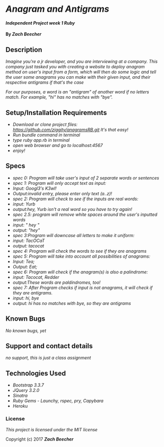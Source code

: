 # _Anagram and Antigrams_

#### _Independent Project week 1 Ruby_

#### By _**Zach Beecher**_

## Description

_Imagine you're a jr developer, and you are interviewing at a company. This company just tasked you with creating a website to deploy anagram method on user's input from a form, which will then do some logic and tell the user some anagrams you can make with their given input, and their respective antigrams if that's the case_

_For our purposes, a word is an "antigram" of another word if no letters match. For example, "hi" has no matches with "bye"._

## Setup/Installation Requirements

* _Download or clone project files: https://github.com/ziggity/anagramsRB.git It's that easy!_
* _Run bundle command in terminal_
* _type ruby app.rb in terminal_
* _open web browser and go to localhost:4567_
* _enjoy!_

## Specs

* _spec 0: Program will take user's input of 2 separate words or sentences_
* _spec 1: Program will only accept text as input:_
* _Input: Googl3's K3wl!_
* _Output:invalid entry, please enter only text (a..z)!_
* _spec 2: Program will check to see if the inputs are real words:_
* _input: Yurb_
* _output:hey, Yurb isn't a real word so you have to try again!_
* _spec 2.5: program will remove white spaces around the user's inputted words_
* _input:  " hey  "_
* _output: "hey"_
* _spec 3:Program will downcase all letters to make it uniform:_
* _input: TacOCaT_
* _output: tacocat_
* _spec 4: Program will check the words to see if they are anagrams_
* _spec 5: Program will take into account all possibilities of anagrams:_
* _Input: Tea;_
* _Output: Eat;_
* _spec 6: Program will check if the anagram(s) is also a palindrome:_
* _input: Tacocat, Redder_
* _output:These words are paldindromes, too!_
* _spec 7: After Program checks if input is not anagrams, it will check if they are antigrams._
* _input: hi, bye_
* _output: hi has no matches with bye, so they are antigrams_

## Known Bugs

_No known bugs, yet_

## Support and contact details

_no support, this is just a class assignment_

## Technologies Used
* _Bootstrap 3.3.7_
* _JQuery 3.2.0_
* _Sinatra_
* _Ruby Gems - Launchy, rspec, pry, Capybara_
* _Heroku_

### License

*This project is licensed under the MIT license*

Copyright (c) 2017 **_Zach Beecher_**
